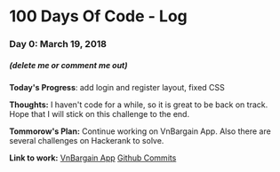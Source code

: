 # 100 Days Of Code - Log

### Day 0: March 19, 2018
##### (delete me or comment me out)

**Today's Progress**: <VnBargain App> add login and register layout, fixed CSS

**Thoughts:** I haven't code for a while, so it is great to be back on track. Hope that I will stick on this challenge to the end.

**Tommorow's Plan:** Continue working on VnBargain App. Also there are several challenges on Hackerank to solve.

**Link to work:** [VnBargain App](https://github.com/hchoang/vnbargain)
[Github Commits](https://github.com/hchoang/vnbargain/commit/652ac237189d4aa4eb7563475aeea3674468d639)